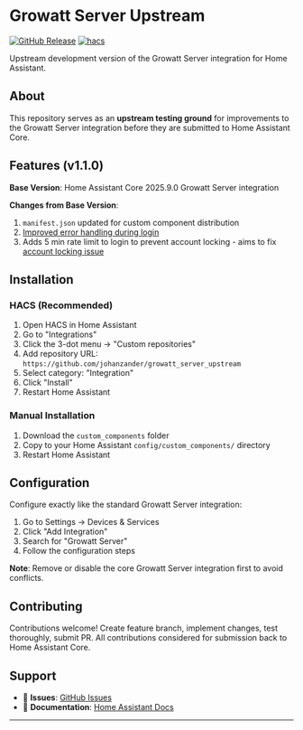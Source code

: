 # Growatt Server Upstream

[![GitHub Release][releases-shield]][releases]
[![hacs][hacsbadge]][hacs]

Upstream development version of the Growatt Server integration for Home Assistant.

## About

This repository serves as an **upstream testing ground** for improvements to the Growatt Server integration before they are submitted to Home Assistant Core.

## Features (v1.1.0)

**Base Version**: Home Assistant Core 2025.9.0 Growatt Server integration  

**Changes from Base Version**:

1. `manifest.json` updated for custom component distribution
2. [Improved error handling during login][pr-151025]
3. Adds 5 min rate limit to login to prevent account locking - aims to fix [account locking issue][issue-150732]

## Installation

### HACS (Recommended)

1. Open HACS in Home Assistant
2. Go to "Integrations"
3. Click the 3-dot menu → "Custom repositories"
4. Add repository URL: `https://github.com/johanzander/growatt_server_upstream`
5. Select category: "Integration"
6. Click "Install"
7. Restart Home Assistant

### Manual Installation

1. Download the `custom_components` folder
2. Copy to your Home Assistant `config/custom_components/` directory
3. Restart Home Assistant

## Configuration

Configure exactly like the standard Growatt Server integration:

1. Go to Settings → Devices & Services
2. Click "Add Integration"
3. Search for "Growatt Server"
4. Follow the configuration steps

**Note**: Remove or disable the core Growatt Server integration first to avoid conflicts.

## Contributing

Contributions welcome! Create feature branch, implement changes, test thoroughly, submit PR. All contributions considered for submission back to Home Assistant Core.

## Support

- 🐛 **Issues**: [GitHub Issues][issues]
- 📖 **Documentation**: [Home Assistant Docs](https://www.home-assistant.io/integrations/growatt_server/)

---

[hacsbadge]: https://img.shields.io/badge/HACS-Custom-orange.svg
[hacs]: https://github.com/hacs/integration
[issues]: https://github.com/johanzander/growatt_server_upstream/issues
[releases-shield]: https://img.shields.io/github/release/johanzander/growatt_server_upstream.svg
[releases]: https://github.com/johanzander/growatt_server_upstream/releases
[pr-151025]: https://github.com/home-assistant/core/pull/151025
[issue-150732]: https://github.com/home-assistant/core/issues/150732
